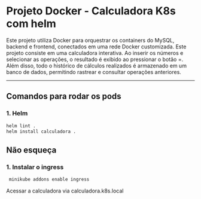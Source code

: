 # Projeto Docker - Calculadora K8s com helm

Este projeto utiliza Docker para orquestrar os containers do MySQL, backend e frontend, conectados em uma rede Docker customizada. 
Este projeto consiste em uma calculadora interativa. Ao inserir os números e selecionar as operações, o resultado é exibido ao pressionar o botão =. Além disso, todo o histórico de cálculos realizados é armazenado em um banco de dados, permitindo rastrear e consultar operações anteriores.

---

## Comandos para rodar os pods
### 1. Helm
```bash
helm lint .
helm install calculadora .
```
## Não esqueça
### 1. Instalar o ingress
```bash
 minikube addons enable ingress
```
Acessar a calculadora via calculadora.k8s.local